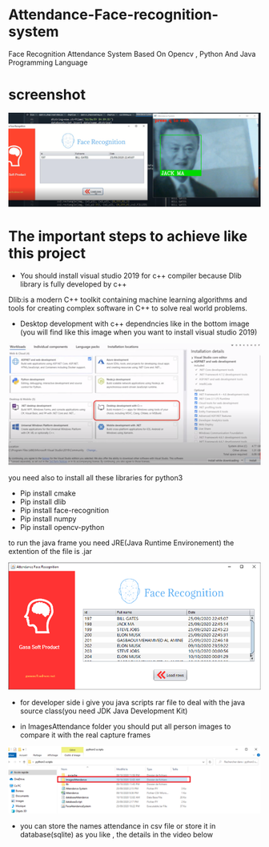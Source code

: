 # Attendance-Face-recognition-system
Face Recognition Attendance System Based On Opencv , Python And Java Programming Language
# screenshot
![](screenshot.PNG)


# The important steps to achieve like this project 
- You should  install visual studio 2019 for c++ compiler because Dlib library is fully developed by c++

Dlib:is a modern C++ toolkit containing machine learning algorithms and tools for creating complex software in C++ to solve real world problems.

- Desktop development with c++ dependncies like in the bottom image (you will find like this image when you want to install visual studio 2019)

![](desktop_development.PNG)

you need also to install all these libraries for python3
- Pip install cmake
- Pip install dlib
- Pip install face-recognition
- Pip install numpy
- Pip install opencv-python 

to run the java frame you need JRE(Java Runtime Environement) the extention of the file is .jar

![](java_frame.PNG)


+ for developer side i give you java scripts rar file to deal with the java source class(you need JDK Java Development Kit)
- in ImagesAttendance folder you should put all person images to compare it with the real capture frames

![](cap2.PNG)

- you can store the names attendance in csv file or store it in database(sqlite) as you like , the details in the video below

